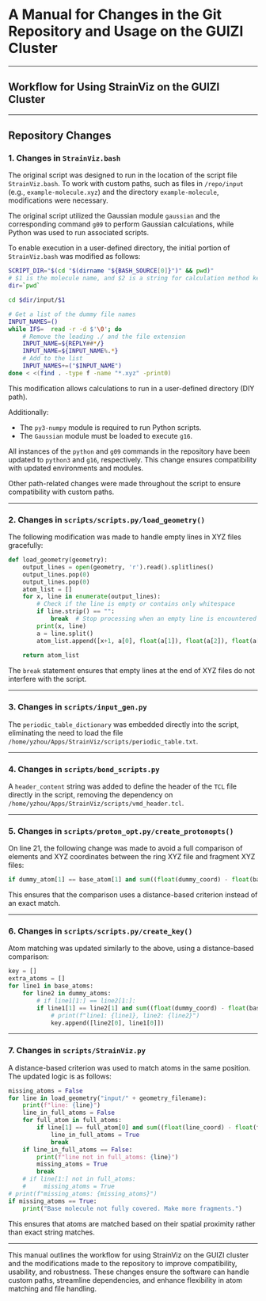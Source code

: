 # **A Manual for Changes in the Git Repository and Usage on the GUIZI Cluster**

---

## **Workflow for Using StrainViz on the GUIZI Cluster**

---

## **Repository Changes**

### **1. Changes in `StrainViz.bash`**

The original script was designed to run in the location of the script file `StrainViz.bash`. To work with custom paths, such as files in `/repo/input` (e.g., `example-molecule.xyz`) and the directory `example-molecule`, modifications were necessary.

The original script utilized the Gaussian module `gaussian` and the corresponding command `g09` to perform Gaussian calculations, while Python was used to run associated scripts.

To enable execution in a user-defined directory, the initial portion of `StrainViz.bash` was modified as follows:

```bash
SCRIPT_DIR="$(cd "$(dirname "${BASH_SOURCE[0]}")" && pwd)"
# $1 is the molecule name, and $2 is a string for calculation method keywords, like "b3lyp/6-31g(d) em=gd3bj"
dir=`pwd`

cd $dir/input/$1

# Get a list of the dummy file names
INPUT_NAMES=()
while IFS=  read -r -d $'\0'; do
	# Remove the leading ./ and the file extension
	INPUT_NAME=${REPLY##*/}
	INPUT_NAME=${INPUT_NAME%.*}
    # Add to the list
	INPUT_NAMES+=("$INPUT_NAME")
done < <(find . -type f -name "*.xyz" -print0)
```

This modification allows calculations to run in a user-defined directory (DIY path).

Additionally:
- The `py3-numpy` module is required to run Python scripts.
- The `Gaussian` module must be loaded to execute `g16`.

All instances of the `python` and `g09` commands in the repository have been updated to `python3` and `g16`, respectively. This change ensures compatibility with updated environments and modules.

Other path-related changes were made throughout the script to ensure compatibility with custom paths.

---

### **2. Changes in `scripts/scripts.py/load_geometry()`**

The following modification was made to handle empty lines in XYZ files gracefully:

```python
def load_geometry(geometry):
	output_lines = open(geometry, 'r').read().splitlines()
	output_lines.pop(0)
	output_lines.pop(0)
	atom_list = []
	for x, line in enumerate(output_lines):
        # Check if the line is empty or contains only whitespace
        if line.strip() == "":
            break  # Stop processing when an empty line is encountered
		print(x, line)
		a = line.split()
		atom_list.append([x+1, a[0], float(a[1]), float(a[2]), float(a[3])])
		
	return atom_list
```

The `break` statement ensures that empty lines at the end of XYZ files do not interfere with the script.

---

### **3. Changes in `scripts/input_gen.py`**

The `periodic_table_dictionary` was embedded directly into the script, eliminating the need to load the file `/home/yzhou/Apps/StrainViz/scripts/periodic_table.txt`.

---

### **4. Changes in `scripts/bond_scripts.py`**

A `header_content` string was added to define the header of the `TCL` file directly in the script, removing the dependency on `/home/yzhou/Apps/StrainViz/scripts/vmd_header.tcl`.

---

### **5. Changes in `scripts/proton_opt.py/create_protonopts()`**

On line 21, the following change was made to avoid a full comparison of elements and XYZ coordinates between the ring XYZ file and fragment XYZ files:

```python
if dummy_atom[1] == base_atom[1] and sum((float(dummy_coord) - float(base_coord))**2 for dummy_coord, base_coord in zip(dummy_atom[2:4], base_atom[2:4])) < 1e-6:
```

This ensures that the comparison uses a distance-based criterion instead of an exact match.

---

### **6. Changes in `scripts/scripts.py/create_key()`**

Atom matching was updated similarly to the above, using a distance-based comparison:

```python
key = []
extra_atoms = []
for line1 in base_atoms:
	for line2 in dummy_atoms:
		# if line1[1:] == line2[1:]:
		if line1[1] == line2[1] and sum((float(dummy_coord) - float(base_coord))**2 for dummy_coord, base_coord in zip(line2[2:], line1[2:])) < 1e-6:
			# print(f"line1: {line1}, line2: {line2}")
			key.append([line2[0], line1[0]])
```

---

### **7. Changes in `scripts/StrainViz.py`**

A distance-based criterion was used to match atoms in the same position. The updated logic is as follows:

```python
missing_atoms = False
for line in load_geometry("input/" + geometry_filename):
    print(f"line: {line}")
    line_in_full_atoms = False
    for full_atom in full_atoms:
        if line[1] == full_atom[0] and sum((float(line_coord) - float(full_coord))**2 for line_coord, full_coord in zip(line[2:], full_atom[1:])) < 1e-6:
            line_in_full_atoms = True
            break
    if line_in_full_atoms == False:
        print(f"line not in full_atoms: {line}")
        missing_atoms = True
        break
    # if line[1:] not in full_atoms:
    #     missing_atoms = True
# print(f"missing_atoms: {missing_atoms}")
if missing_atoms == True:
    print("Base molecule not fully covered. Make more fragments.")
```

This ensures that atoms are matched based on their spatial proximity rather than exact string matches.

---

This manual outlines the workflow for using StrainViz on the GUIZI cluster and the modifications made to the repository to improve compatibility, usability, and robustness. These changes ensure the software can handle custom paths, streamline dependencies, and enhance flexibility in atom matching and file handling.
